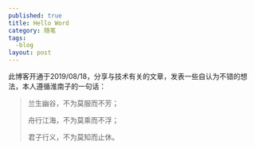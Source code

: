 ```yaml
---
published: true
title: Hello Word
category: 随笔
tags: 
  -blog
layout: post
---
```


此博客开通于2019/08/18，分享与技术有关的文章，发表一些自认为不错的想法，本人遵循淮南子的一句话：

> 兰生幽谷，不为莫服而不芳；
>
> 舟行江海，不为莫乘而不浮；
>
> 君子行义，不为莫知而止休。